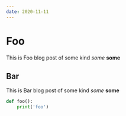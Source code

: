 ```yaml
---
date: 2020-11-11
---
```


# Foo

This is Foo blog post of some kind _some_ **some**

## Bar

This is Bar blog post of some kind _some_ **some**

```python
def foo():
    print('foo')
```
